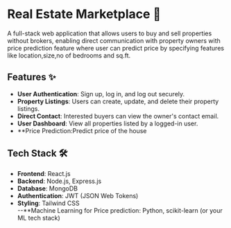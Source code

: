 # Real Estate Marketplace 🏡  

A full-stack web application that allows users to buy and sell properties without brokers, enabling direct communication with property owners with price prediction feature where user can predict price by specifying features like location,size,no of bedrooms and sq.ft.
## Features ✨  
- **User Authentication**: Sign up, log in, and log out securely.  
- **Property Listings**: Users can create, update, and delete their property listings.  
- **Direct Contact**: Interested buyers can view the owner's contact email.  
- **User Dashboard**: View all properties listed by a logged-in user.  
- **Price Prediction:Predict price of the house
## Tech Stack 🛠️  
- **Frontend**: React.js  
- **Backend**: Node.js, Express.js  
- **Database**: MongoDB  
- **Authentication**: JWT (JSON Web Tokens)  
- **Styling**: Tailwind CSS  
--**Machine Learning for Price prediction: Python, scikit-learn (or your ML tech stack)
